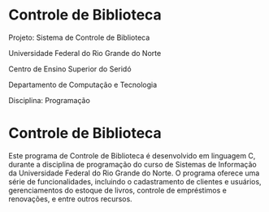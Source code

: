 # Controle de Biblioteca

Projeto: Sistema de Controle de Biblioteca

Universidade Federal do Rio Grande do Norte

Centro de Ensino Superior do Seridó

Departamento de Computação e Tecnologia

Disciplina: Programação 

# Controle de Biblioteca

Este programa de Controle de Biblioteca é desenvolvido em linguagem C, durante a disciplina de programação do curso de Sistemas de Informação da Universidade Federal do Rio Grande do Norte. O programa oferece uma série de funcionalidades, incluindo o cadastramento de clientes e usuários, gerenciamentos do estoque de livros, controle de empréstimos e renovações, e entre outros recursos.
